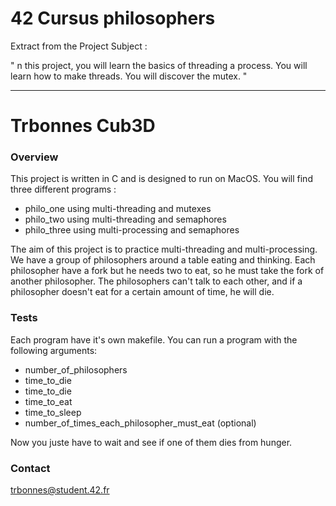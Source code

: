 # 42 Cursus philosophers

Extract from the Project Subject :

" n this project, you will learn the basics of threading a process. You will
learn how to make threads. You will discover the mutex. "

---

Trbonnes Cub3D
===============

### Overview
This project is written in C and is designed to run on MacOS.
You will find three different programs :
- philo_one using multi-threading and mutexes
- philo_two using multi-threading and semaphores
- philo_three using multi-processing and semaphores

The aim of this project is to practice multi-threading and multi-processing.
We have a group of philosophers around a table eating and thinking. Each philosopher have a fork but he needs two to eat, so he must take the fork of another philosopher.
The philosophers can't talk to each other, and if a philosopher doesn't eat for a certain amount of time, he will die.

### Tests
Each program have it's own makefile.
You can run a program with the following arguments:
- number_of_philosophers
- time_to_die
- time_to_die
- time_to_eat
- time_to_sleep
- number_of_times_each_philosopher_must_eat (optional)

Now you juste have to wait and see if one of them dies from hunger.

### Contact
trbonnes@student.42.fr